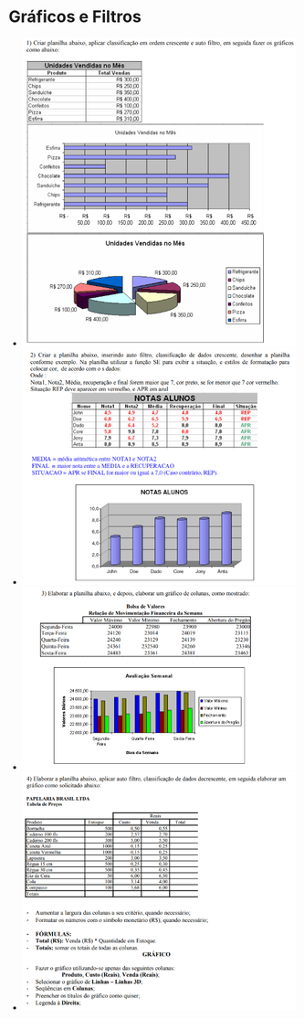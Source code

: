 # Gráficos e Filtros
- ![Exercício 1](ex1.png)
- ![Exercício 2](ex2.png)
- ![Exercício 3](ex3.png)
- ![Exercício 4](ex4.png)